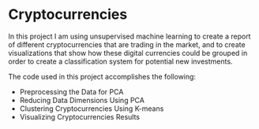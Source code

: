 # Cryptocurrencies

In this project I am using unsupervised machine learning to create a report of different cryptocurrencies that are trading in the market, and to create visualizations that show how these digital currencies could be grouped in order to create a classification system for potential new investments.

The code used in this project accomplishes the following:

- Preprocessing the Data for PCA
- Reducing Data Dimensions Using PCA
- Clustering Cryptocurrencies Using K-means
- Visualizing Cryptocurrencies Results

